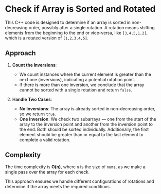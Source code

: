 # Check if Array is Sorted and Rotated

This C++ code is designed to determine if an array is sorted in non-decreasing order, possibly after a single rotation. A rotation means shifting elements from the beginning to the end or vice-versa, like `[3,4,5,1,2]`, which is a rotated version of `[1,2,3,4,5]`.

## Approach

1. **Count the Inversions**:

   - We count instances where the current element is greater than the next one (inversions), indicating a potential rotation point.
   - If there is more than one inversion, we conclude that the array cannot be sorted with a single rotation and return `false`.

2. **Handle Two Cases**:
   - **No Inversions**: The array is already sorted in non-decreasing order, so we return `true`.
   - **One Inversion**: We check two subarrays — one from the start of the array to the inversion point and another from the inversion point to the end. Both should be sorted individually. Additionally, the first element should be greater than or equal to the last element to complete a valid rotation.

## Complexity

The time complexity is **O(n)**, where `n` is the size of `nums`, as we make a single pass over the array for each check.

This approach ensures we handle different configurations of rotations and determine if the array meets the required conditions.
